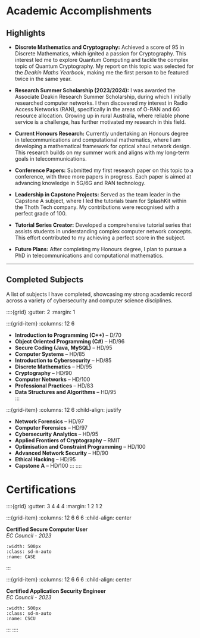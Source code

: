 # Academic Accomplishments

## Highlights

- **Discrete Mathematics and Cryptography:** Achieved a score of 95 in Discrete Mathematics, which ignited a passion for Cryptography. This interest led me to explore Quantum Computing and tackle the complex topic of Quantum Cryptography. My report on this topic was selected for the *Deakin Maths Yearbook*, making me the first person to be featured twice in the same year.

- **Research Summer Scholarship (2023/2024):** I was awarded the Associate Deakin Research Summer Scholarship, during which I initially researched computer networks. I then discovered my interest in Radio Access Networks (RAN), specifically in the areas of O-RAN and 6G resource allocation. Growing up in rural Australia, where reliable phone service is a challenge, has further motivated my research in this field.

- **Current Honours Research:** Currently undertaking an Honours degree in telecommunications and computational mathematics, where I am developing a mathematical framework for optical xhaul network design. This research builds on my summer work and aligns with my long-term goals in telecommunications.

- **Conference Papers:** Submitted my first research paper on this topic to a conference, with three more papers in progress. Each paper is aimed at advancing knowledge in 5G/6G and RAN technology.

- **Leadership in Capstone Projects:** Served as the team leader in the Capstone A subject, where I led the tutorials team for SplashKit within the Thoth Tech company. My contributions were recognised with a perfect grade of 100.

- **Tutorial Series Creator:** Developed a comprehensive tutorial series that assists students in understanding complex computer network concepts. This effort contributed to my achieving a perfect score in the subject.

- **Future Plans:** After completing my Honours degree, I plan to pursue a PhD in telecommunications and computational mathematics. 

---

## Completed Subjects

A list of subjects I have completed, showcasing my strong academic record across a variety of cybersecurity and computer science disciplines.

::::{grid}
:gutter: 2
:margin: 1

:::{grid-item}
:columns: 12 6

- **Introduction to Programming (C++)** – D/70
- **Object Oriented Programming (C#)** – HD/96
- **Secure Coding (Java, MySQL)** – HD/95
- **Computer Systems** – HD/85
- **Introduction to Cybersecurity** – HD/85
- **Discrete Mathematics** – HD/95
- **Cryptography** – HD/90
- **Computer Networks** – HD/100
- **Professional Practices** – HD/83
- **Data Structures and Algorithms** – HD/95  
:::

:::{grid-item}
:columns: 12 6
:child-align: justify

- **Network Forensics** – HD/97
- **Computer Forensics** – HD/97
- **Cybersecurity Analytics** – HD/95
- **Applied Frontiers of Cryptography** – RMIT
- **Optimisation and Constraint Programming** – HD/100
- **Advanced Network Security** – HD/90
- **Ethical Hacking** – HD/95
- **Capstone A** – HD/100
:::
::::

# Certifications

::::{grid}
:gutter: 3 4 4 4
:margin: 1 2 1 2

:::{grid-item}
:columns: 12 6 6 6
:child-align: center

**Certified Secure Computer User**  
*EC Council - 2023*

```{image} ../../img/content/CASE.png
:width: 500px
:class: sd-m-auto
:name: CASE
```

:::

:::{grid-item}
:columns: 12 6 6 6
:child-align: center

**Certified Application Security Engineer**  
*EC Council - 2023*

```{image} ../../img/content/CSCU.png
:width: 500px
:class: sd-m-auto
:name: CSCU
```

:::
::::